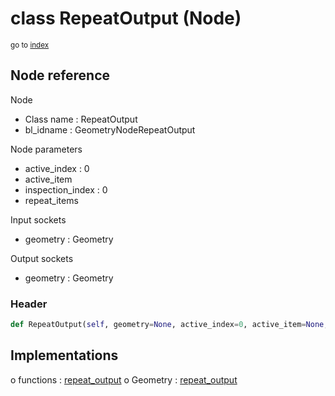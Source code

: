 # class RepeatOutput (Node)

<sub>go to [index](/docs/index.md)</sub>

## Node reference

Node
 - Class name : RepeatOutput
 - bl_idname : GeometryNodeRepeatOutput

Node parameters
 - active_index : 0
 - active_item
 - inspection_index : 0
 - repeat_items

Input sockets
 - geometry : Geometry

Output sockets
 - geometry : Geometry

### Header

``` python
def RepeatOutput(self, geometry=None, active_index=0, active_item=None, inspection_index=0, repeat_items=None, node_label=None, node_color=None):
```

## Implementations

o functions : [repeat_output](/docs/GeoNodes_classes/repeat_output.md)
o Geometry : [repeat_output](/docs/GeoNodes_classes/Geometry.md#repeat_output) 

